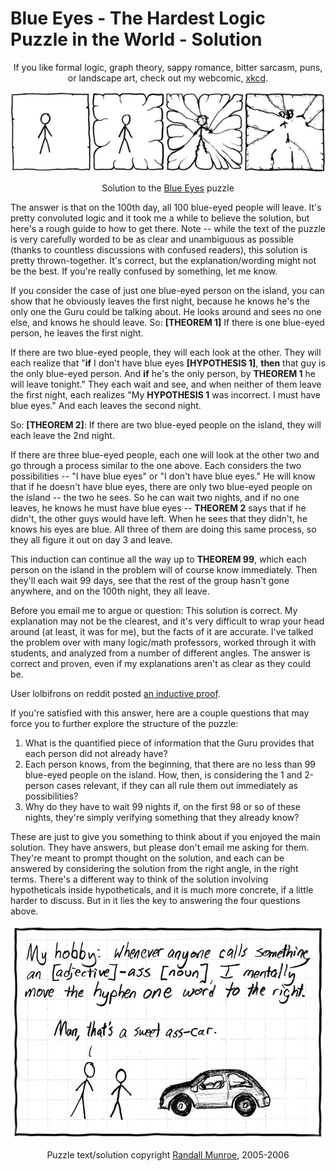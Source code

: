 <!-- SPDX-License-Identifier: NOASSERTION -->
# Blue Eyes - The Hardest Logic Puzzle in the World - Solution

<div style="text-align:center;" align="center">

If you like formal logic, graph theory, sappy romance, bitter sarcasm, puns,
or landscape art, check out my webcomic, [xkcd](https://www.xkcd.com/).

</div>

<div style="text-align:center;" align="center">

[![](./frame.jpg)](https://www.xkcd.com/)

</div>

<div style="text-align:center;" align="center">

Solution to the [Blue Eyes](https://www.xkcd.com/blue_eyes.html) puzzle

</div>

The answer is that on the 100th day, all 100 blue-eyed people will leave.
It's pretty convoluted logic and it took me a while to believe the solution,
but here's a rough guide to how to get there.  Note -- while the text of the
puzzle is very carefully worded to be as clear and unambiguous as possible
(thanks to countless discussions with confused readers), this solution is
pretty thrown-together. It's correct, but the explanation/wording might not
be the best. If you're really confused by something, let me know.

If you consider the case of just one blue-eyed person on the island, you can
show that he obviously leaves the first night, because he knows he's the only
one the Guru could be talking about. He looks around and sees no one else,
and knows he should leave. So: **[THEOREM 1]** If there is one blue-eyed
person, he leaves the first night.

If there are two blue-eyed people, they will each look at the other. They
will each realize that "**if** I don't have blue eyes **[HYPOTHESIS 1]**,
**then** that guy is the only blue-eyed person. And **if** he's the only
person, by **THEOREM 1** he will leave tonight." They each wait and see,
and when neither of them leave the first night, each realizes "My
**HYPOTHESIS 1** was incorrect. I must have blue eyes." And each leaves the
second night.

So: **[THEOREM 2]**: If there are two blue-eyed people on the island,
they will each leave the 2nd night.

If there are three blue-eyed people, each one will look at the other two
and go through a process similar to the one above. Each considers the two
possibilities -- "I have blue eyes" or "I don't have blue eyes." He will
know that if he doesn't have blue eyes, there are only two blue-eyed people
on the island -- the two he sees. So he can wait two nights, and if no one
leaves, he knows he must have blue eyes -- **THEOREM 2** says that if he
didn't, the other guys would have left. When he sees that they didn't, he
knows his eyes are blue. All three of them are doing this same process,
so they all figure it out on day 3 and leave.

This induction can continue all the way up to **THEOREM 99**, which each
person on the island in the problem will of course know immediately. Then
they'll each wait 99 days, see that the rest of the group hasn't gone
anywhere, and on the 100th night, they all leave.

Before you email me to argue or question: This solution is correct. My
explanation may not be the clearest, and it's very difficult to wrap your
head around (at least, it was for me), but the facts of it are accurate. I've
talked the problem over with many logic/math professors, worked through it
with students, and analyzed from a number of different angles. The answer is
correct and proven, even if my explanations aren't as clear as they could be.

User lolbifrons on reddit posted [an inductive
proof](https://www.reddit.com/r/AskReddit/comments/khhpl/reddit_what_is_your_favorite_riddle/c2kdlr6).

If you're satisfied with this answer, here are a couple questions that may
force you to further explore the structure of the puzzle:

  1. What is the quantified piece of information that the Guru provides that
     each person did not already have?
  2. Each person knows, from the beginning, that there are no less than 99
     blue-eyed people on the island. How, then, is considering the 1 and
     2-person cases relevant, if they can all rule them out immediately as
     possibilities?
  3. Why do they have to wait 99 nights if, on the first 98 or so of these
     nights, they're simply verifying something that they already know?

These are just to give you something to think about if you enjoyed the main
solution. They have answers, but please don't email me asking for them.
They're meant to prompt thought on the solution, and each can be answered by
considering the solution from the right angle, in the right terms. There's a
different way to think of the solution involving hypotheticals inside
hypotheticals, and it is much more concrete, if a little harder to discuss.
But in it lies the key to answering the four questions above.

<div style="text-align:center;" align="center">

[![](./hyphen.jpg)](https://www.xkcd.com/)

</div>

<div style="text-align:center;" align="center">

Puzzle text/solution copyright [Randall Munroe](https://www.xkcd.com/), 2005-2006

</div>
